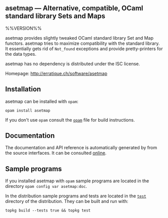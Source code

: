 asetmap — Alternative, compatible, OCaml standard library Sets and Maps
-------------------------------------------------------------------------------
%%VERSION%%

asetmap provides slightly tweaked OCaml standard library Set and Map
functors. asetmap tries to maximize compatibility with the standard
library. It essentially gets rid of `Not_found` exceptions and provide
pretty-printers for the data types.

asetmap has no dependency is distributed under the ISC license.

Homepage: http://erratique.ch/software/asetmap  

## Installation

asetmap can be installed with `opam`:

    opam install asetmap

If you don't use `opam` consult the [`opam`](opam) file for build
instructions.

## Documentation

The documentation and API reference is automatically generated by from
the source interfaces. It can be consulted [online][doc].

[doc]: http://erratique.ch/software/asetmap/doc

## Sample programs

If you installed asetmap with `opam` sample programs are located in
the directory `opam config var asetmap:doc`.

In the distribution sample programs and tests are located in the
[`test`](test) directory of the distribution. They can be built and run
with:

    topkg build --tests true && topkg test 

